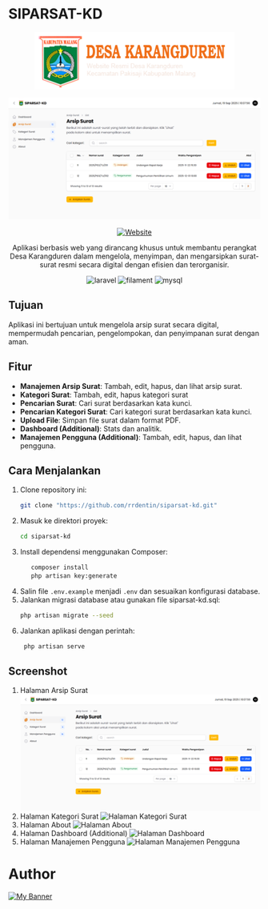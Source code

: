 # SIPARSAT-KD

<p align="center"><a href="https://siparsat-kd.daintyc.xyz" target="_blank"><img src="public/assets/bg.png" width="400" palt="SIPARSAT KD Logo"></a></p>

<div align="center">
    
  ![image](screenshots/ArsipSuratPage.png)

[![Website](https://img.shields.io/website?url=https%3A%2F%2Fsiparsat-kd.daintyc.xyz/%2F&up_message=Click%20Here%20%F0%9F%92%97&up_color=purple&style=social&logo=love&label=%E2%AD%90%20Check%20Out%20The%20Full%20Website)](https://siparsat-kd.daintyc.xyz/)

Aplikasi berbasis web yang dirancang khusus untuk membantu perangkat Desa Karangduren dalam mengelola, menyimpan, dan mengarsipkan surat-surat resmi secara digital dengan efisien dan terorganisir.

</div>

<div align="center">

![laravel](https://img.shields.io/badge/laravel-E34F26?style=for-the-badge&logo=laravel&logoColor=white)
![filament](https://img.shields.io/badge/filament-1572B6?style=for-the-badge&logo=filament&logoColor=white)
![mysql](https://img.shields.io/badge/mysql-F7DF1E?style=for-the-badge&logo=mysql&logoColor=black)</div>


## Tujuan

Aplikasi ini bertujuan untuk mengelola arsip surat secara digital, mempermudah pencarian, pengelompokan, dan penyimpanan
surat dengan aman.

## Fitur

- **Manajemen Arsip Surat**: Tambah, edit, hapus, dan lihat arsip surat.
- **Kategori Surat**: Tambah, edit, hapus kategori surat
- **Pencarian Surat**: Cari surat berdasarkan kata kunci.
-  **Pencarian Kategori Surat**: Cari kategori surat berdasarkan kata kunci.
- **Upload File**: Simpan file surat dalam format PDF.
- **Dashboard (Additional)**: Stats dan analitik.
- **Manajemen Pengguna (Additional)**: Tambah, edit, hapus, dan lihat pengguna.

## Cara Menjalankan

1. Clone repository ini:
   ```bash
   git clone "https://github.com/rrdentin/siparsat-kd.git"
   ```
2. Masuk ke direktori proyek:
   ```bash
   cd siparsat-kd
   ```
3. Install dependensi menggunakan Composer:
    ```bash
       composer install
       php artisan key:generate
    ```
4. Salin file `.env.example` menjadi `.env` dan sesuaikan konfigurasi database.
5. Jalankan migrasi database atau gunakan file siparsat-kd.sql:
   ```bash
   php artisan migrate --seed
   ```
6. Jalankan aplikasi dengan perintah:
   ```bash
    php artisan serve
    ```
   
## Screenshot
1. Halaman Arsip Surat
   ![Halaman Arsip Surat](screenshots/ArsipSuratPage.png)
2. Halaman Kategori Surat
   ![Halaman Kategori Surat](screenshots/KategoriSuratPage.png)
3. Halaman About
   ![Halaman About](screenshots/AboutPage.png)
4. Halaman Dashboard (Additional)
   ![Halaman Dashboard](screenshots/DashboardPage.png)
5. Halaman Manajemen Pengguna
   ![Halaman Manajemen Pengguna](screenshots/ManajemenPenggunaPage.png)


# Author
<p align=”center”>

<a href="https://www.daintycube.my.id/" target="_blank">
  <img src="https://github.com/rrdentin/rrdentin/blob/main/assets/github.comrrdentin.png?raw=true" alt="My Banner" style="max-width: 100%; height: auto;" />
</a>
</p>
